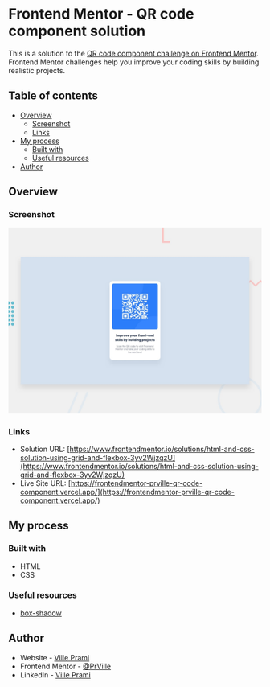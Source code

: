 # Frontend Mentor - QR code component solution

This is a solution to the [QR code component challenge on Frontend Mentor](https://www.frontendmentor.io/challenges/qr-code-component-iux_sIO_H). Frontend Mentor challenges help you improve your coding skills by building realistic projects.

## Table of contents

- [Overview](#overview)
  - [Screenshot](#screenshot)
  - [Links](#links)
- [My process](#my-process)
  - [Built with](#built-with)
  - [Useful resources](#useful-resources)
- [Author](#author)

## Overview

### Screenshot

![](./design/desktop-preview.jpg)

### Links

- Solution URL: [https://www.frontendmentor.io/solutions/html-and-css-solution-using-grid-and-flexbox-3yv2WjzqzU](https://www.frontendmentor.io/solutions/html-and-css-solution-using-grid-and-flexbox-3yv2WjzqzU)
- Live Site URL: [https://frontendmentor-prville-qr-code-component.vercel.app/](https://frontendmentor-prville-qr-code-component.vercel.app/)

## My process

### Built with

- HTML
- CSS

### Useful resources

- [box-shadow](https://developer.mozilla.org/en-US/docs/Web/CSS/box-shadow)

## Author

- Website - [Ville Prami](https://www.your-site.com)
- Frontend Mentor - [@PrVille](https://www.frontendmentor.io/profile/PrVille)
- LinkedIn - [Ville Prami](https://www.linkedin.com/in/ville-prami/)
